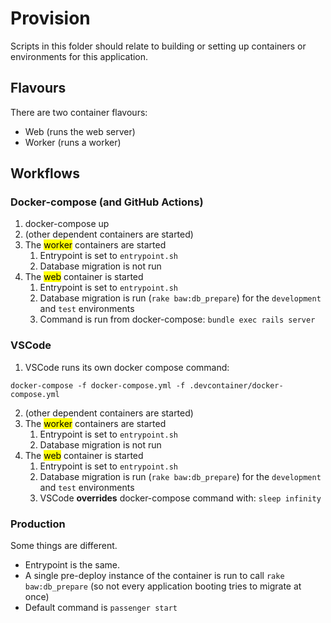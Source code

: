 # Provision

Scripts in this folder should relate to building or setting up containers
or environments for this application.

## Flavours

There are two container flavours:

- Web (runs the web server)
- Worker (runs a worker)

## Workflows

### Docker-compose (and GitHub Actions)

1. docker-compose up
2. (other dependent containers are started)
3. The <mark>worker</mark> containers are started
    1. Entrypoint is set to `entrypoint.sh`
    2. Database migration is not run
4. The <mark>web</mark> container is started
    1. Entrypoint is set to `entrypoint.sh`
    2. Database migration is run (`rake baw:db_prepare`) for the `development` and `test` environments
    3. Command is run from docker-compose: `bundle exec rails server`

### VSCode

1. VSCode runs its own docker compose command:

  `docker-compose -f docker-compose.yml -f .devcontainer/docker-compose.yml`

2. (other dependent containers are started)
3. The <mark>worker</mark> containers are started
    1. Entrypoint is set to `entrypoint.sh`
    2. Database migration is not run
4. The <mark>web</mark> container is started
    1. Entrypoint is set to `entrypoint.sh`
    2. Database migration is run (`rake baw:db_prepare`) for the `development` and `test` environments
    3. VSCode **overrides** docker-compose command with: `sleep infinity`

### Production

Some things are different.

- Entrypoint is the same.
- A single pre-deploy instance of the container is run to call `rake baw:db_prepare`
  (so not every application booting tries to migrate at once)
- Default command is `passenger start`

